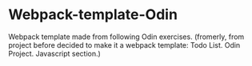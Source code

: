 # Webpack-template-Odin

Webpack template made from following Odin exercises.
(fromerly, from project before decided to make it a webpack template: Todo List. Odin Project. Javascript section.)
